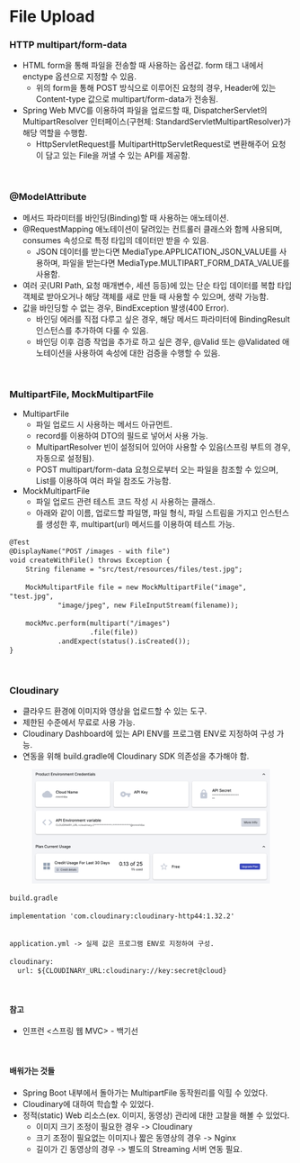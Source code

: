 # File Upload

### HTTP multipart/form-data
* HTML form을 통해 파일을 전송할 때 사용하는 옵션값. form 태그 내에서 enctype 옵션으로 지정할 수 있음.
  * 위의 form을 통해 POST 방식으로 이루어진 요청의 경우, Header에 있는 Content-type 값으로 multipart/form-data가 전송됨.
* Spring Web MVC를 이용하여 파일을 업로드할 때, DispatcherServlet의 MultipartResolver 인터페이스(구현체: StandardServletMultipartResolver)가 해당 역할을 수행함.
  * HttpServletRequest를 MultipartHttpServletRequest로 변환해주어 요청이 담고 있는 File을 꺼낼 수 있는 API를 제공함.

<br>

### @ModelAttribute
* 메서드 파라미터를 바인딩(Binding)할 때 사용하는 애노테이션.
* @RequestMapping 애노테이션이 달려있는 컨트롤러 클래스와 함께 사용되며, consumes 속성으로 특정 타입의 데이터만 받을 수 있음.
  * JSON 데이터를 받는다면 MediaType.APPLICATION_JSON_VALUE를 사용하며, 파일을 받는다면 MediaType.MULTIPART_FORM_DATA_VALUE를 사용함.
* 여러 곳(URI Path, 요청 매개변수, 세션 등등)에 있는 단순 타입 데이터를 복합 타입 객체로 받아오거나 해당 객체를 새로 만들 때 사용할 수 있으며, 생략 가능함.
* 값을 바인딩할 수 없는 경우, BindException 발생(400 Error).
  * 바인딩 에러를 직접 다루고 싶은 경우, 해당 메서드 파라미터에 BindingResult 인스턴스를 추가하여 다룰 수 있음.
  * 바인딩 이후 검증 작업을 추가로 하고 싶은 경우, @Valid 또는 @Validated 애노테이션을 사용하여 속성에 대한 검증을 수행할 수 있음.

<br>

### MultipartFile, MockMultipartFile
* MultipartFile
  * 파일 업로드 시 사용하는 메서드 아규먼트.
  * record를 이용하여 DTO의 필드로 넣어서 사용 가능.
  * MultipartResolver 빈이 설정되어 있어야 사용할 수 있음(스프링 부트의 경우, 자동으로 설정됨).
  * POST multipart/form-data 요청으로부터 오는 파일을 참조할 수 있으며, List를 이용하여 여러 파일 참조도 가능함.
* MockMultipartFile
  * 파일 업로드 관련 테스트 코드 작성 시 사용하는 클래스.
  * 아래와 같이 이름, 업로드할 파일명, 파일 형식, 파일 스트림을 가지고 인스턴스를 생성한 후, multipart(url) 메서드를 이용하여 테스트 가능.
```
@Test
@DisplayName("POST /images - with file")
void createWithFile() throws Exception {
    String filename = "src/test/resources/files/test.jpg";

    MockMultipartFile file = new MockMultipartFile("image", "test.jpg",
            "image/jpeg", new FileInputStream(filename));

    mockMvc.perform(multipart("/images")
                    .file(file))
            .andExpect(status().isCreated());
}
```

<br>

### Cloudinary
* 클라우드 환경에 이미지와 영상을 업로드할 수 있는 도구.
* 제한된 수준에서 무료로 사용 가능.
* Cloudinary Dashboard에 있는 API ENV를 프로그램 ENV로 지정하여 구성 가능.
* 연동을 위해 build.gradle에 Cloudinary SDK 의존성을 추가해야 함.

<figure><img src="./images/cloudinary-dashboard.png" alt=""></figure>

```
build.gradle

implementation 'com.cloudinary:cloudinary-http44:1.32.2'


application.yml -> 실제 값은 프로그램 ENV로 지정하여 구성.

cloudinary:
  url: ${CLOUDINARY_URL:cloudinary://key:secret@cloud}

```

<br>

#### 참고
* 인프런 <스프링 웹 MVC> - 백기선

<br>

#### 배워가는 것들
* Spring Boot 내부에서 돌아가는 MultipartFile 동작원리를 익힐 수 있었다.
* Cloudinary에 대하여 학습할 수 있었다.
* 정적(static) Web 리소스(ex. 이미지, 동영상) 관리에 대한 고찰을 해볼 수 있었다.
  * 이미지 크기 조정이 필요한 경우 -> Cloudinary
  * 크기 조정이 필요없는 이미지나 짧은 동영상의 경우 -> Nginx
  * 길이가 긴 동영상의 경우 -> 별도의 Streaming 서버 연동 필요.
